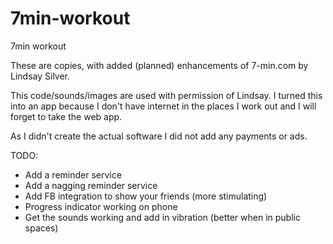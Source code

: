 7min-workout
============

7min workout

These are copies, with added (planned) enhancements of 7-min.com by Lindsay Silver. 

This code/sounds/images are used with permission of Lindsay. I turned this into an app because
I don't have internet in the places I work out and I will forget to take the web app.

As I didn't create the actual software I did not add any payments or ads. 

TODO: 

- Add a reminder service 
- Add a nagging reminder service
- Add FB integration to show your friends (more stimulating) 
- Progress indicator working on phone
- Get the sounds working and add in vibration (better when in public spaces)

